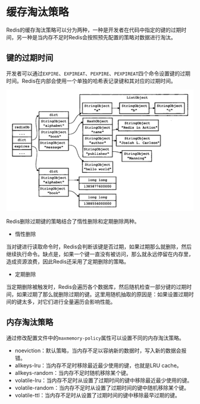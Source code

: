 # 缓存淘汰策略

Redis的缓存淘汰策略可以分为两种，一种是开发者在代码中指定的键的过期时间，另一种是当内存不足时Redis会按照预先配置的策略对数据进行淘汰。

## 键的过期时间

开发者可以通过`EXPIRE`、`EXPIREAT`、`PEXPIRE`、`PEXPIREAT`四个命令设置键的过期时间。Redis在内部会使用一个单独的哈希表记录键和其对应的过期时间。

![expires记录键的过期时间](resources/expiration_policy_1.png)

Redis删除过期键的策略结合了惰性删除和定期删除两种。

- 惰性删除

当对键进行读取命令时，Redis会判断该键是否过期，如果过期那么就删除，然后继续执行命令。缺点是，如果一个键一直没有被访问，那么就永远停留在内存里，造成资源浪费，因此Redis还采用了定期删除的策略。

- 定期删除

当定期删除被触发时，Redis会遍历各个数据库，然后随机检查一部分键的过期时间，如果过期了那么就删除过期的键。这里用随机抽取的原因是：如果设置过期时间的键太多，对它们进行全量遍历会影响性能。

## 内存淘汰策略

通过修改配置文件中的`maxmemory-policy`属性可以设置不同的内存淘汰策略。

- noeviction：默认策略，当内存不足以容纳新的数据时，写入新的数据会报错。
- allkeys-lru：当内存不足时移除最近最少使用的键，也就是LRU cache。
- allkeys-random：当内存不足时随机移除某个键。
- volatile-lru：当内存不足时从设置了过期时间的键中移除最近最少使用的键。
- volatile-random：当内存不足时从设置了过期时间的键中随机移除某个键。
- volatile-ttl：当内存不足时从设置了过期时间的键中移除最早过期的键。
